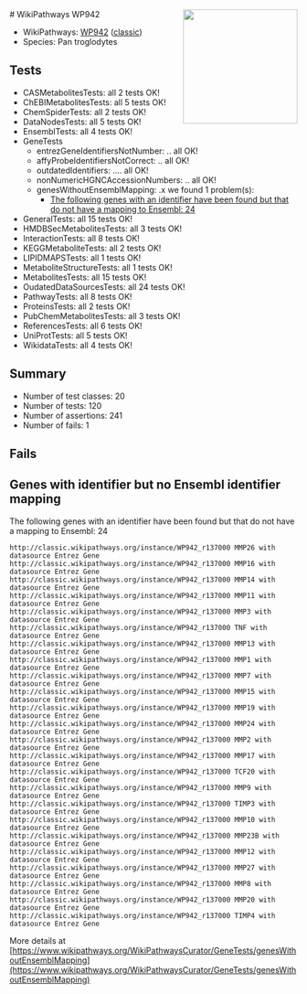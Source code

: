 <img style="float: right; width: 200px" src="https://upload.wikimedia.org/wikipedia/commons/thumb/8/83/Wplogo_with_text_500.png/640px-Wplogo_with_text_500.png" />
# WikiPathways WP942

* WikiPathways: [WP942](https://wikipathways.org/pathways/WP942) ([classic](https://classic.wikipathways.org/instance/WP942))
* Species: Pan troglodytes
## Tests
* CASMetabolitesTests: all 2 tests OK!
* ChEBIMetabolitesTests: all 5 tests OK!
* ChemSpiderTests: all 2 tests OK!
* DataNodesTests: all 5 tests OK!
* EnsemblTests: all 4 tests OK!
* GeneTests
    * entrezGeneIdentifiersNotNumber: .. all OK!
    * affyProbeIdentifiersNotCorrect: .. all OK!
    * outdatedIdentifiers: .... all OK!
    * nonNumericHGNCAccessionNumbers: .. all OK!
    * genesWithoutEnsemblMapping: .x we found 1 problem(s):
        * [The following genes with an identifier have been found but that do not have a mapping to Ensembl: 24](#c4e54330)
* GeneralTests: all 15 tests OK!
* HMDBSecMetabolitesTests: all 3 tests OK!
* InteractionTests: all 8 tests OK!
* KEGGMetaboliteTests: all 2 tests OK!
* LIPIDMAPSTests: all 1 tests OK!
* MetaboliteStructureTests: all 1 tests OK!
* MetabolitesTests: all 15 tests OK!
* OudatedDataSourcesTests: all 24 tests OK!
* PathwayTests: all 8 tests OK!
* ProteinsTests: all 2 tests OK!
* PubChemMetabolitesTests: all 3 tests OK!
* ReferencesTests: all 6 tests OK!
* UniProtTests: all 5 tests OK!
* WikidataTests: all 4 tests OK!


## Summary

* Number of test classes: 20
* Number of tests: 120
* Number of assertions: 241
* Number of fails: 1

## Fails

<a name="c4e54330" />

## Genes with identifier but no Ensembl identifier mapping

The following genes with an identifier have been found but that do not have a mapping to Ensembl: 24
```
http://classic.wikipathways.org/instance/WP942_r137000 MMP26 with datasource Entrez Gene
http://classic.wikipathways.org/instance/WP942_r137000 MMP16 with datasource Entrez Gene
http://classic.wikipathways.org/instance/WP942_r137000 MMP14 with datasource Entrez Gene
http://classic.wikipathways.org/instance/WP942_r137000 MMP11 with datasource Entrez Gene
http://classic.wikipathways.org/instance/WP942_r137000 MMP3 with datasource Entrez Gene
http://classic.wikipathways.org/instance/WP942_r137000 TNF with datasource Entrez Gene
http://classic.wikipathways.org/instance/WP942_r137000 MMP13 with datasource Entrez Gene
http://classic.wikipathways.org/instance/WP942_r137000 MMP1 with datasource Entrez Gene
http://classic.wikipathways.org/instance/WP942_r137000 MMP7 with datasource Entrez Gene
http://classic.wikipathways.org/instance/WP942_r137000 MMP15 with datasource Entrez Gene
http://classic.wikipathways.org/instance/WP942_r137000 MMP19 with datasource Entrez Gene
http://classic.wikipathways.org/instance/WP942_r137000 MMP24 with datasource Entrez Gene
http://classic.wikipathways.org/instance/WP942_r137000 MMP2 with datasource Entrez Gene
http://classic.wikipathways.org/instance/WP942_r137000 MMP17 with datasource Entrez Gene
http://classic.wikipathways.org/instance/WP942_r137000 TCF20 with datasource Entrez Gene
http://classic.wikipathways.org/instance/WP942_r137000 MMP9 with datasource Entrez Gene
http://classic.wikipathways.org/instance/WP942_r137000 TIMP3 with datasource Entrez Gene
http://classic.wikipathways.org/instance/WP942_r137000 MMP10 with datasource Entrez Gene
http://classic.wikipathways.org/instance/WP942_r137000 MMP23B with datasource Entrez Gene
http://classic.wikipathways.org/instance/WP942_r137000 MMP12 with datasource Entrez Gene
http://classic.wikipathways.org/instance/WP942_r137000 MMP27 with datasource Entrez Gene
http://classic.wikipathways.org/instance/WP942_r137000 MMP8 with datasource Entrez Gene
http://classic.wikipathways.org/instance/WP942_r137000 MMP20 with datasource Entrez Gene
http://classic.wikipathways.org/instance/WP942_r137000 TIMP4 with datasource Entrez Gene
```

More details at [https://www.wikipathways.org/WikiPathwaysCurator/GeneTests/genesWithoutEnsemblMapping](https://www.wikipathways.org/WikiPathwaysCurator/GeneTests/genesWithoutEnsemblMapping)

